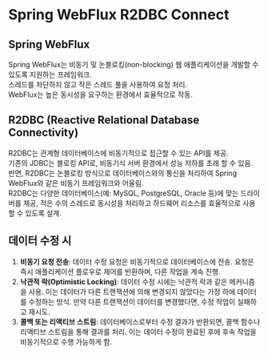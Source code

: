 # Spring WebFlux R2DBC Connect

## Spring WebFlux
Spring WebFlux는 비동기 및 논블로킹(non-blocking) 웹 애플리케이션을 개발할 수 있도록 지원하는 프레임워크.<br>
스레드를 차단하지 않고 작은 스레드 풀을 사용하여 요청 처리.<br>
WebFlux는 높은 동시성을 요구하는 환경에서 효율적으로 작동.

## R2DBC (Reactive Relational Database Connectivity)
R2DBC는 관계형 데이터베이스에 비동기적으로 접근할 수 있는 API를 제공.<br>
기존의 JDBC는 블로킹 API로, 비동기식 서버 환경에서 성능 저하를 초래 할 수 있음. <br>
반면, R2DBC는 논블로킹 방식으로 데이터베이스와의 통신을 처리하여 Spring WebFlux와 같은 비동기 프레임워크와 어울림.<br>
R2DBC는 다양한 데이터베이스(예: MySQL, PostgreSQL, Oracle 등)에 맞는 드라이버를 제공, 적은 수의 스레드로 동시성을 처리하고 하드웨어 리소스를 효율적으로 사용할 수 있도록 설계.

## 데이터 수정 시
1. **비동기 요청 전송**: 데이터 수정 요청은 비동기적으로 데이터베이스에 전송. 요청은 즉시 애플리케이션 플로우로 제어를 반환하며, 다른 작업을 계속 진행.
2. **낙관적 락(Optimistic Locking)**: 데이터 수정 시에는 낙관적 락과 같은 메커니즘을 사용. 이는 데이터가 다른 트랜잭션에 의해 변경되지 않았다는 가정 하에 데이터를 수정하는 방식. 만약 다른 트랜잭션이 데이터를 변경했다면, 수정 작업이 실패하고 재시도.
3. **콜백 또는 리액티브 스트림**: 데이터베이스로부터 수정 결과가 반환되면, 콜백 함수나 리액티브 스트림을 통해 결과를 처리. 이는 데이터 수정이 완료된 후에 후속 작업을 비동기적으로 수행 가능하게 함.
